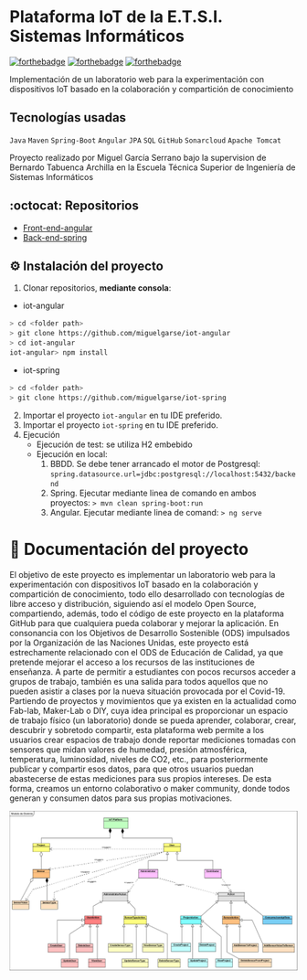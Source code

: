 # Plataforma IoT de la E.T.S.I. Sistemas Informáticos

[![forthebadge](https://forthebadge.com/images/badges/built-with-love.svg)](https://forthebadge.com)   [![forthebadge](https://forthebadge.com/images/badges/contains-tasty-spaghetti-code.svg)](https://forthebadge.com)   [![forthebadge](https://forthebadge.com/images/badges/gluten-free.svg)](https://forthebadge.com)


Implementación de un laboratorio web para la experimentación con dispositivos IoT basado en la colaboración y compartición de conocimiento

## Tecnologías usadas
`Java` `Maven` `Spring-Boot` `Angular` `JPA` `SQL` `GitHub` `Sonarcloud` `Apache Tomcat`

Proyecto realizado por Miguel García Serrano bajo la supervision de Bernardo Tabuenca Archilla en la Escuela Técnica Superior de Ingeniería de Sistemas Informáticos

## :octocat: Repositorios
* [Front-end-angular](https://github.com/miguelgarse/iot-angular)
* [Back-end-spring](https://github.com/miguelgarse/iot-spring)

## :gear: Instalación del proyecto
1. Clonar repositorios, **mediante consola**:
* iot-angular
```sh
> cd <folder path>
> git clone https://github.com/miguelgarse/iot-angular
> cd iot-angular
iot-angular> npm install
```

* iot-spring
        
```sh
> cd <folder path>
> git clone https://github.com/miguelgarse/iot-spring
```

2. Importar el proyecto `iot-angular` en tu IDE preferido.
3. Importar el proyecto `iot-spring` en tu IDE preferido.
5. Ejecución
   * Ejecución de test: se utiliza H2 embebido
   * Ejecución en local:
      1. BBDD. Se debe tener arrancado el motor de Postgresql: `spring.datasource.url=jdbc:postgresql://localhost:5432/backend`
      2. Spring. Ejecutar mediante linea de comando en ambos proyectos: `> mvn clean spring-boot:run`  
      4. Angular. Ejecutar mediante linea de comand: `> ng serve`
	  

# :book: Documentación del proyecto

El objetivo de este proyecto es implementar un laboratorio web para la experimentación con dispositivos IoT basado en la colaboración y compartición de conocimiento, todo ello desarrollado con tecnologías de libre acceso y distribución, siguiendo así el modelo Open Source, compartiendo, además, todo el código de este proyecto en la plataforma GitHub para que cualquiera pueda colaborar y mejorar la aplicación. 
En consonancia con los Objetivos de Desarrollo Sostenible (ODS) impulsados por la Organización de las Naciones Unidas, este proyecto está estrechamente relacionado con el ODS de Educación de Calidad, ya que pretende mejorar el acceso a los recursos de las instituciones de enseñanza. A parte de permitir a estudiantes con pocos recursos acceder a grupos de trabajo, también es una salida para todos aquellos que no pueden asistir a clases por la nueva situación provocada por el Covid-19.
Partiendo de proyectos y movimientos que ya existen en la actualidad como Fab-lab, Maker-Lab o DIY, cuya idea principal es proporcionar un espacio de trabajo físico (un laboratorio) donde se pueda aprender, colaborar, crear, descubrir y sobretodo compartir, esta plataforma web permite a los usuarios crear espacios de trabajo donde reportar mediciones tomadas con sensores que midan valores de humedad, presión atmosférica, temperatura, luminosidad, niveles de CO2, etc., para posteriormente publicar y compartir esos datos, para que otros usuarios puedan abastecerse de estas mediciones para sus propios intereses. De esta forma, creamos un entorno colaborativo o maker community, donde todos generan y consumen datos para sus propias motivaciones.

![](./docs/domain_model.PNG)

